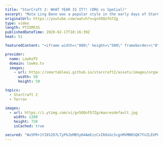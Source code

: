 ```yaml
---
title: "StarCraft 2: WHAT YEAR IS IT?! (DRG vs SpeCial)"
excerpt: "Muta Ling Bane was a popular style in the early days of StarCraft 2. Yet over the year the style kind of fell off. The reason is that Terran players got much better, maps are bigger and most importantly new units got added. In this Terran versus Zerg between SpeCial and DRG, DRG plays like it's either"
originalUrl: https://youtube.com/watch?v=gv5OQnfG7Zg
type: video
length: PT25M53S
publishedDateTime: 2020-02-17T10:16:39Z
heat: 51

featuredContent: "<iframe width=\"800\" height=\"500\" frameborder=\"0\" src=\"https://www.youtube.com/embed/gv5OQnfG7Zg\" allow=\"accelerometer; autoplay; encrypted-media; gyroscope; picture-in-picture\" allowfullscreen></iframe>"

provider:
  name: LowkoTV
  domain: lowko.tv
  images:
    - url: https://smartableai.github.io/starcraft2/assets/images/organizations/lowko.tv-50x50.jpg
      width: 50
      height: 50

topics:
  - StarCraft 2
  - Terran

images:
  - url: https://i.ytimg.com/vi/gv5OQnfG7Zg/maxresdefault.jpg
    width: 1280
    height: 720
    isCached: true

secured: "Wu5PR+1YI852D7LTyPkZeMB5yH4AmEzzCxIRdxGcScgnMVMNRSQK7YnZLEUPFLCRP9Z/U22/qtcj/Ol2tiyg84vX7t6kTNZEinymYbBI2AmKhAKOIdPTc2Ws8H/UJVufWfV8SBkCLQtXfP7/zPXl++STkfujy62HvIhmecJ2OuFLhcpvegP/j/TqME/b6PgFOPhnl2zEHNaZkbF6lCurQ9dIG/H1gBnoZFw3v0oaL7+w23hbZlUF2pvJVJnZ/6hlAbkSU65EXc+oqjbv95FOVLHyru29KJgbrmlO9xcBSIQERFAChsZdrqq7JskgqnSLT+btj0qjyYHa47AkhhupzeH9ddvuvWaOZJJGJpa4BNKTna52g5GsRUrDQP5MfFdSehhPKFoiGik7PAbRlC9+ewnBxLrzBoreca82HPDgOQ1GIDYyvghZoDNutB6nToaL;hPM+HXicByg+d38LWuW/vA=="
---
```


